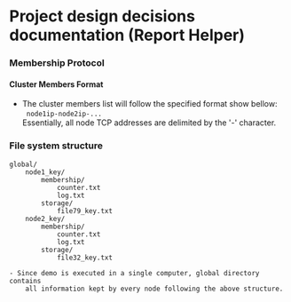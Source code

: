 # Project design decisions documentation (Report Helper)

### Membership Protocol
#### Cluster Members Format
- The cluster members list will follow the specified format show bellow: <br/>
    ``` node1ip-node2ip-...```<br/>
Essentially, all node TCP addresses are delimited by the '-' character.

### File system structure

```
global/
    node1_key/
        membership/
            counter.txt
            log.txt
        storage/
            file79_key.txt
    node2_key/
        membership/
            counter.txt
            log.txt
        storage/
            file32_key.txt
```

    - Since demo is executed in a single computer, global directory contains
        all information kept by every node following the above structure.